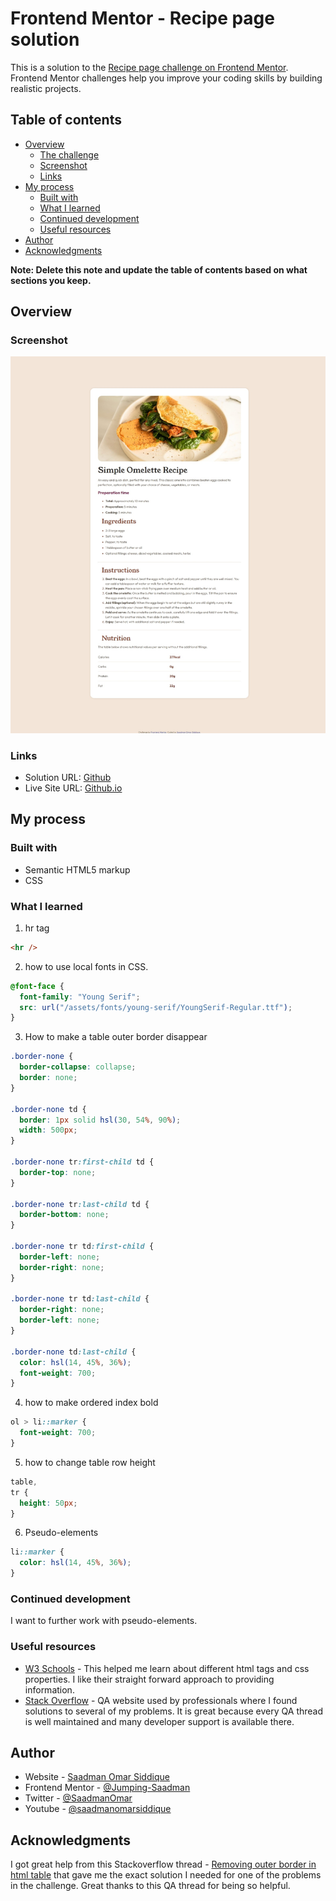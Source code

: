 # Frontend Mentor - Recipe page solution

This is a solution to the [Recipe page challenge on Frontend Mentor](https://www.frontendmentor.io/challenges/recipe-page-KiTsR8QQKm). Frontend Mentor challenges help you improve your coding skills by building realistic projects.

## Table of contents

- [Overview](#overview)
  - [The challenge](#the-challenge)
  - [Screenshot](#screenshot)
  - [Links](#links)
- [My process](#my-process)
  - [Built with](#built-with)
  - [What I learned](#what-i-learned)
  - [Continued development](#continued-development)
  - [Useful resources](#useful-resources)
- [Author](#author)
- [Acknowledgments](#acknowledgments)

**Note: Delete this note and update the table of contents based on what sections you keep.**

## Overview

### Screenshot

![Screenshot of the webpage](./Screenshot.jpeg)

### Links

- Solution URL: [Github](https://github.com/Jumping-Saadman/recipe-page-main)
- Live Site URL: [Github.io](https://jumping-saadman.github.io/recipe-page-main/)

## My process

### Built with

- Semantic HTML5 markup
- CSS

### What I learned

1. hr tag

```html
<hr />
```

2. how to use local fonts in CSS.

```css
@font-face {
  font-family: "Young Serif";
  src: url("/assets/fonts/young-serif/YoungSerif-Regular.ttf");
}
```

3. How to make a table outer border disappear

```css
.border-none {
  border-collapse: collapse;
  border: none;
}

.border-none td {
  border: 1px solid hsl(30, 54%, 90%);
  width: 500px;
}

.border-none tr:first-child td {
  border-top: none;
}

.border-none tr:last-child td {
  border-bottom: none;
}

.border-none tr td:first-child {
  border-left: none;
  border-right: none;
}

.border-none tr td:last-child {
  border-right: none;
  border-left: none;
}

.border-none td:last-child {
  color: hsl(14, 45%, 36%);
  font-weight: 700;
}
```

4. how to make ordered index bold

```css
ol > li::marker {
  font-weight: 700;
}
```

5. how to change table row height

```css
table,
tr {
  height: 50px;
}
```

6. Pseudo-elements

```css
li::marker {
  color: hsl(14, 45%, 36%);
}
```

### Continued development

I want to further work with pseudo-elements.

### Useful resources

- [W3 Schools](https://www.w3schools.com/css/default.asp) - This helped me learn about different html tags and css properties. I like their straight forward approach to providing information.
- [Stack Overflow](https://stackoverflow.com/) - QA website used by professionals where I found solutions to several of my problems. It is great because every QA thread is well maintained and many developer support is available there.

## Author

- Website - [Saadman Omar Siddique](https://www.linkedin.com/in/saadman-omar-0bb700208/)
- Frontend Mentor - [@Jumping-Saadman](https://www.frontendmentor.io/profile/Jumping-Saadman)
- Twitter - [@SaadmanOmar](https://x.com/SaadmanOmar)
- Youtube - [@saadmanomarsiddique](https://www.youtube.com/@saadmanomarsiddique)

## Acknowledgments

I got great help from this Stackoverflow thread - [Removing outer border in html table](https://stackoverflow.com/questions/35571603/removing-outer-border-in-html-table) that gave me the exact solution I needed for one of the problems in the challenge. Great thanks to this QA thread for being so helpful.
